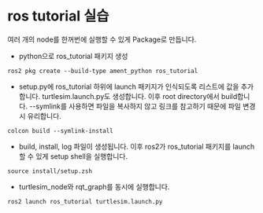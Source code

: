 # ros tutorial 실습
여러 개의 node를 한꺼번에 실행할 수 있게 Package로 만듭니다. 

- python으로 ros_tutorial 패키지 생성
```
ros2 pkg create --build-type ament_python ros_tutorial
```

- setup.py에 ros_tutorial 하위에 launch 패키지가 인식되도록 리스트에 값을 추가합니다. turtlesim.launch.py도 생성합니다. 이후 root directory에서 build합니다. --symlink를 사용하면 파일을 복사하지 않고 링크를 참고하기 때문에 파일 변경 시 유리합니다.
```
colcon build --symlink-install
```

- build, install, log 파일이 생성됩니다. 이후 ros2가 ros_tutorial 패키지를 launch 할 수 있게 setup shell을 실행합니다.
```
source install/setup.zsh
```

- turtlesim_node와 rqt_graph를 동시에 실행합니다.
```
ros2 launch ros_tutorial turtlesim.launch.py
```